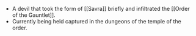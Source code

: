 - A devil that took the form of [[Savra]] briefly and infiltrated the [[Order of the Gauntlet]].
- Currently being held captured in the dungeons of the temple of the order.